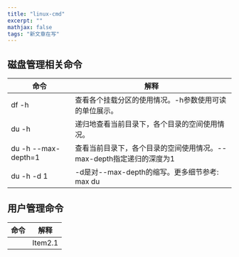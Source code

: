 ```yaml
---
title: "linux-cmd"
excerpt: ""
mathjax: false
tags: "新文章在写"
---
```


## 磁盘管理相关命令

| 命令 | 解释    |
|--------------- | --------------- |
| df -h | 查看各个挂载分区的使用情况。-h参数使用可读的单位展示。 |
| du -h | 递归地查看当前目录下，各个目录的空间使用情况。|
| du -h --max-depth=1 | 查看当前目录下，各个目录的空间使用情况。--max-depth指定递归的深度为1 |
| du -h -d 1 | -d是对--max-depth的缩写。更多细节参考: max du |


## 用户管理命令

| 命令 | 解释 |
|--------------- | --------------- |
|  | Item2.1   |


